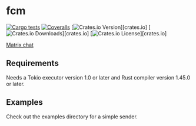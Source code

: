 # fcm
[![Cargo tests](https://github.com/ETisREAL/fcm-rust/actions/workflows/test.yml/badge.svg)](https://github.com/ETisREAL/fcm-rust/actions/workflows/test.yml)
[![Coveralls](https://img.shields.io/coveralls/ETisREAL/fcm-rust.svg?style=flat-square)][coveralls]
[![Crates.io Version](https://img.shields.io/crates/v/fcm.svg?style=flat-square)][crates.io]
[![Crates.io Downloads](https://img.shields.io/crates/dv/fcm.svg?style=flat-square)][crates.io]
[![Crates.io License](https://img.shields.io/crates/l/fcm.svg?style=flat-square)][crates.io]

[travis]: https://travis-ci.org/ETisREAL/fcm-rust
[coveralls]: https://coveralls.io/github/ETisREAL/fcm-rust

[Matrix chat](https://matrix.to/#/#rust-push:nauk.io?via=nauk.io&via=matrix.org&via=shine.horse)

## Requirements

Needs a Tokio executor version 1.0 or later and Rust compiler version 1.45.0 or later.

## Examples

Check out the examples directory for a simple sender.
